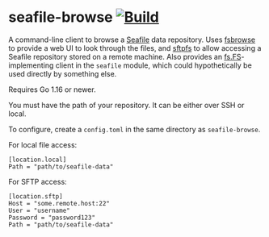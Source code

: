 # seafile-browse [![Build](https://github.com/thatoddmailbox/seafile-browse/actions/workflows/build.yml/badge.svg)](https://github.com/thatoddmailbox/seafile-browse/actions/workflows/build.yml)

A command-line client to browse a [Seafile](https://seafile.com) data repository. Uses [fsbrowse](https://github.com/thatoddmailbox/fsbrowse) to provide a web UI to look through the files, and [sftpfs](https://github.com/thatoddmailbox/sftpfs) to allow accessing a Seafile repository stored on a remote machine. Also provides an [fs.FS](https://pkg.go.dev/io/fs#FS)-implementing client in the `seafile` module, which could hypothetically be used directly by something else.

Requires Go 1.16 or newer.

You must have the path of your repository. It can be either over SSH or local.

To configure, create a `config.toml` in the same directory as `seafile-browse`.

For local file access:
```
[location.local]
Path = "path/to/seafile-data"
```

For SFTP access:
```
[location.sftp]
Host = "some.remote.host:22"
User = "username"
Password = "password123"
Path = "path/to/seafile-data"
```
